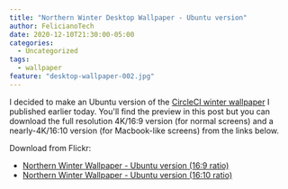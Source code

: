 ```yaml
---
title: "Northern Winter Desktop Wallpaper - Ubuntu version"
author: FelicianoTech
date: 2020-12-10T21:30:00-05:00
categories:
  - Uncategorized
tags:
  - wallpaper
feature: "desktop-wallpaper-002.jpg"
---
```


I decided to make an Ubuntu version of the [CircleCI winter wallpaper](/blog/circleci-wallpaper-13-northern-winter/) I published earlier today.
You'll find the preview in this post but you can download the full resolution 4K/16:9 version (for normal screens) and a nearly-4K/16:10 version (for Macbook-like screens) from the links below.

<!--more-->

Download from Flickr:

- [Northern Winter Wallpaper - Ubuntu version (16:9 ratio)][flickr-16by9]
- [Northern Winter Wallpaper - Ubuntu version (16:10 ratio)][flickr-16by10]



[flickr-16by9]: https://www.flickr.com/photos/felicianotech/50703853373/in/dateposted-public/
[flickr-16by10]: https://www.flickr.com/photos/felicianotech/50704589601/in/dateposted-public/
